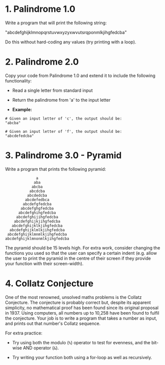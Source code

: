 # 1. Palindrome 1.0
Write a program that will print the following string:

"abcdefghijklmnopqrstuvwxyzyxwvutsrqponmlkjihgfedcba"

Do this without hard-coding any values (try printing with a loop).

# 2. Palindrome 2.0
Copy your code from Palindrome 1.0 and extend it to include the following functionality:
* Read a single letter from standard input
* Return the palindrome from 'a' to the input letter

* __Example:__
```
# Given an input letter of 'c', the output should be:
"abcba"

# Given an input letter of 'f', the output should be:
"abcdefedcba"
```

# 3. Palindrome 3.0 - Pyramid
Write a program that prints the following pyramid:
```
              a
             aba
            abcba
           abcdcba
          abcdedcba
         abcdefedbca
        abcdefgfedcba
       abcdefghgfedcba
      abcdefghihgfedcba
     abcdefghijihgfedcba
    abcdefghijkjihgfedcba
   abcdefghijklkjihgfedcba
  abcdefghijklmlkjihgfedcba
 abcdefghijklmnmlkjihgfedcba
abcdefghijklmnonmlkjihgfedcba
```
The pyramid should be 15 levels high. For extra work, consider changing the functions you used so that the user can specify a certain indent (e.g. allow the user to print the pyramid in the centre of their screen if they provide your function with their screen-width).

# 4. Collatz Conjecture
One of the most renowned, unsolved maths problems is the Collatz Conjecture. The conjecture is probably correct but, despite its apparent simplicity, no mathematical proof has been found since its original proposal in 1937. Using computers, all numbers up to 10,258 have been found to fulfil the conjecture. Your job is to write a program that takes a number as input, and prints out that number's Collatz sequence.

For extra practice:

* Try using both the modulo (`%`) operator to test for evenness, and the bit-wise AND operator (`&`).

* Try writing your function both using a for-loop as well as recursively.